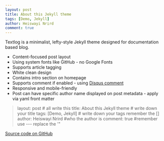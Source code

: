 ```yaml
---
layout: post
title: About this Jekyll theme
tags: [Demo, Jekyll]
author: Heiswayi Nrird
comment: true
---
```

Textlog is a minimalist, lefty-style Jekyll theme designed for documentation based blog.

- Content-focused post layout
- Using system fonts like GitHub - no Google Fonts
- Supports article tagging
- White clean design
- Contains intro section on homepage
- Supports comment if enabled - using [Disqus comment](https://disqus.com/)
- Responsive and mobile-friendly
- Post can have specific author name displayed on post metadata - apply via yaml front matter


>layout: post # all write this
title: About this Jekyll theme # write down your title
tags: [Demo, Jekyll] # write down your tags remember the []
author: Heiswayi Nrird #who the author is 
comment: true 
 #remember use --- replace the '"



[Source code on GitHub](https://github.com/heiswayi/textlog)
